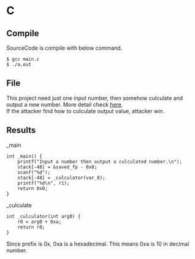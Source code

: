 # C

## Compile
SourceCode is compile with below command.

```
$ gcc main.c
$ ./a.out
```
## File
This project need just one input number, then somehow culculate and output a new number. More detail check [here](https://github.com/tosh7/multiple_languages_for_reverse_engineering/blob/main/C/main.c).  
If the attacker find how to culculate output value, attacker win.

## Results
_main
```
int _main() {
    printf("Input a number then output a culculated number.\n");
    stack[-48] = &saved_fp - 0x8;
    scanf("%d");
    stack[-48] = _culculator(var_8);
    printf("%d\n", r1);
    return 0x0;
}
```

_culculate
```
int _culculator(int arg0) {
    r0 = arg0 + 0xa;
    return r0;
}
```

Since prefix is 0x, 0xa is a hexadecimal. This means 0xa is 10 in decimal number.